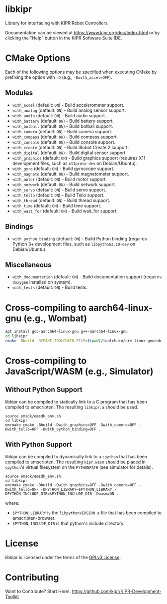 # libkipr
Library for interfacing with KIPR Robot Controllers.

Documentation can be viewed at https://www.kipr.org/doc/index.html or by clicking the "Help" button in the KIPR Software Suite IDE.

# CMake Options

Each of the following options may be specified when executing CMake by prefixing the option with `-D` (e.g., `-Dwith_accel=OFF`).

## Modules
  - `with_accel` (default: `ON`) - Build accelerometer support.
  - `with_analog` (default: `ON`) - Build analog sensor support.
  - `with_audio` (default: `ON`) - Build audio support.
  - `with_battery` (default: `ON`) - Build battery support.
  - `with_botball` (default: `ON`) - Build botball support.
  - `with_camera` (default: `ON`) - Build camera support.
  - `with_compass` (default: `ON`) - Build compass support.
  - `with_console` (default: `ON`) - Build console support.
  - `with_create` (default: `ON`) - Build iRobot Create 2 support.
  - `with_digital` (default: `ON`) - Build digital sensor support.
  - `with_graphics` (default: `ON`) - Build graphics support (requires X11 development files, such as `x11proto-dev` on Debian/Ubuntu).
  - `with_gyro` (default: `ON`) - Build gyroscope support.
  - `with_magneto` (default: `ON`) - Build magnetometer support.
  - `with_motor` (default: `ON`) - Build motor support.
  - `with_network` (default: `ON`) - Build network support.
  - `with_servo` (default: `ON`) - Build servo support.
  - `with_tello` (default: `ON`) - Build Tello support.
  - `with_thread` (default: `ON`) - Build thread support.
  - `with_time` (default: `ON`) - Build time support.
  - `with_wait_for` (default: `ON`) - Build wait_for support.

## Bindings
  - `with_python_binding` (default: `ON`) - Build Python binding (requires Python 3+ development files, such as `libpython3.10-dev` on Debian/Ubuntu).

## Miscellaneous
  - `with_documentation` (default: `ON`) - Build documentation support (requires `doxygen` installed on system).
  - `with_tests` (default: `ON`) - Build tests.

# Cross-compiling to aarch64-linux-gnu (e.g., Wombat)

```bash
apt install gcc-aarch64-linux-gnu g++-aarch64-linux-gnu
cd libkipr
cmake -Bbuild -DCMAKE_TOOLCHAIN_FILE=$(pwd)/toolchain/arm-linux-gnueabihf.cmake .
```

# Cross-compiling to JavaScript/WASM (e.g., Simulator)

## Without Python Support
libkipr can be compiled to statically link to a C program that has been compiled to emscripten. The resulting `libkipr.a` should be used.
```
source emsdk/emsdk_env.sh
cd libkipr
emcmake cmake -Bbuild -Dwith_graphics=OFF -Dwith_camera=OFF -Dwith_tello=OFF -Dwith_python_binding=OFF .
```

## With Python Support
libkipr can be compiled to dynamically link to a `cpython` that has been compiled to emscripten. The resulting `kipr.wasm` should be placed in `cpython`'s virtual filesystem on the `PYTHONPATH` (see simulator for details).
```
source emsdk/emsdk_env.sh
cd libkipr
emcmake cmake -Bbuild -Dwith_graphics=OFF -Dwith_camera=OFF -Dwith_tello=OFF -DPYTHON_LIBRARY=$PYTHON_LIBRARY -DPYTHON_INCLUDE_DIR=$PYTHON_INCLUDE_DIR -Dwasm=ON .
```
where:
  - `$PYTHON_LIBRARY` is the `libpythonVERSION.a` file that has been compiled to emscripten-browser.
  - `$PYTHON_INCLUDE_DIR` is that python's include directory. 

# License

libkipr is licensed under the terms of the [GPLv3 License](LICENSE).

# Contributing

Want to Contribute? Start Here!:
https://github.com/kipr/KIPR-Development-Toolkit
